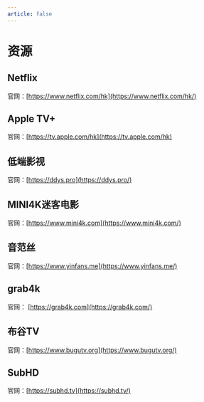 ```yaml
---
article: false
---
```


# 资源

## Netflix

官网：[https://www.netflix.com/hk](https://www.netflix.com/hk/)

## Apple TV+

官网：[https://tv.apple.com/hk](https://tv.apple.com/hk)

## 低端影视

官网：[https://ddys.pro](https://ddys.pro/)

## MINI4K迷客电影

官网：[https://www.mini4k.com](https://www.mini4k.com/)

## 音范丝

官网：[https://www.yinfans.me](https://www.yinfans.me/)

## grab4k

官网： [https://grab4k.com](https://grab4k.com/)

## 布谷TV 

官网：[https://www.bugutv.org](https://www.bugutv.org/)

## SubHD

官网：[https://subhd.tv](https://subhd.tv/)